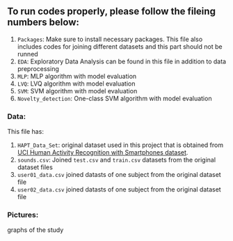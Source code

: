 ## To run codes properly, please follow the fileing numbers below:

1. `Packages`: Make sure to install necessary packages. This file also includes codes for joining different datasets and this part should not be runned
2. `EDA`: Exploratory Data Analysis can be found in this file in addition to data preprocessing
3. `MLP`: MLP algorithm with model evaluation
4. `LVQ`: LVQ algorithm with model evaluation
5. `SVM`: SVM algorithm with model evaluation
6. `Novelty_detection`: One-class SVM algorithm with model evaluation

### Data:
This file has:

1. `HAPT_Data_Set`: original dataset used in this project that is obtained from [UCI Human Activity Recognition with Smartphones dataset](http://archive.ics.uci.edu/ml/datasets/Smartphone-Based+Recognition+of+Human+Activities+and+Postural+Transitions). 
2. `sounds.csv`: Joined `test.csv` and `train.csv` datasets from the original dataset files
3. `user01_data.csv` joined datasts of one subject from the original dataset file
4. `user02_data.csv` joined datasts of one subject from the original dataset file

### Pictures:
graphs of the study


